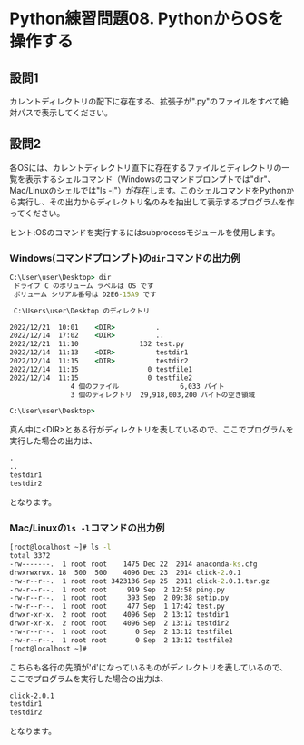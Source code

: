 # Python練習問題08. PythonからOSを操作する

## 設問1

カレントディレクトリの配下に存在する、拡張子が".py"のファイルをすべて絶対パスで表示してください。

## 設問2

各OSには、カレントディレクトリ直下に存在するファイルとディレクトリの一覧を表示するシェルコマンド（Windowsのコマンドプロンプトでは"dir"、Mac/Linuxのシェルでは"ls -l"）が存在します。このシェルコマンドをPythonから実行し、その出力からディレクトリ名のみを抽出して表示するプログラムを作ってください。

ヒント:OSのコマンドを実行するにはsubprocessモジュールを使用します。

### Windows(コマンドプロンプト)の```dir```コマンドの出力例

~~~cmd
C:\User\user\Desktop> dir
 ドライブ C のボリューム ラベルは OS です
 ボリューム シリアル番号は D2E6-15A9 です

 C:\Users\user\Desktop のディレクトリ

2022/12/21  10:01    <DIR>          .
2022/12/14  17:02    <DIR>          ..
2022/12/21  11:10               132 test.py
2022/12/14  11:13    <DIR>          testdir1
2022/12/14  11:15    <DIR>          testdir2
2022/12/14  11:15                 0 testfile1
2022/12/14  11:15                 0 testfile2
               4 個のファイル               6,033 バイト
               3 個のディレクトリ  29,918,003,200 バイトの空き領域

C:\User\user\Desktop> 
~~~

真ん中に\<DIR>とある行がディレクトリを表しているので、ここでプログラムを実行した場合の出力は、

~~~cmd
.
..
testdir1
testdir2
~~~

となります。

### Mac/Linuxの```ls -l```コマンドの出力例

~~~cmd
[root@localhost ~]# ls -l
total 3372
-rw-------.  1 root root    1475 Dec 22  2014 anaconda-ks.cfg
drwxrwxrwx. 18  500  500    4096 Dec 23  2014 click-2.0.1
-rw-r--r--.  1 root root 3423136 Sep 25  2011 click-2.0.1.tar.gz
-rw-r--r--.  1 root root     919 Sep  2 12:58 ping.py
-rw-r--r--.  1 root root     393 Sep  2 09:38 setip.py
-rw-r--r--.  1 root root     477 Sep  1 17:42 test.py
drwxr-xr-x.  2 root root    4096 Sep  2 13:12 testdir1
drwxr-xr-x.  2 root root    4096 Sep  2 13:12 testdir2
-rw-r--r--.  1 root root       0 Sep  2 13:12 testfile1
-rw-r--r--.  1 root root       0 Sep  2 13:12 testfile2
[root@localhost ~]# 
~~~

こちらも各行の先頭が'd'になっているものがディレクトリを表しているので、ここでプログラムを実行した場合の出力は、

~~~cmd
click-2.0.1
testdir1
testdir2
~~~

となります。
